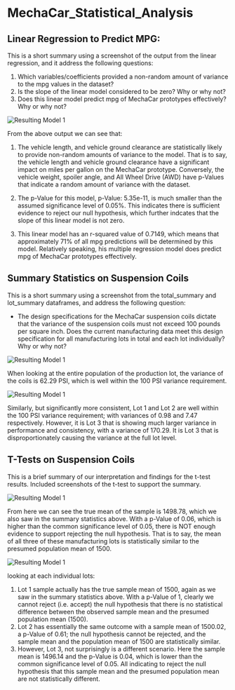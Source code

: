 # MechaCar_Statistical_Analysis
## Linear Regression to Predict MPG:
This is a short summary using a screenshot of the output from the linear regression, and it address the following questions:

1. Which variables/coefficients provided a non-random amount of variance to the mpg values in the dataset?
2. Is the slope of the linear model considered to be zero? Why or why not?
3. Does this linear model predict mpg of MechaCar prototypes effectively? Why or why not?

![Resulting Model 1](https://user-images.githubusercontent.com/80492376/124935866-0b440500-dfd4-11eb-9577-3fbb90760f17.png)

From the above output we can see that:

1. The vehicle length, and vehicle ground clearance are statistically likely to provide non-random amounts of variance to the model. That is to say, the vehicle length and vehicle ground clearance have a significant impact on miles per gallon on the MechaCar prototype. Conversely, the vehicle weight, spoiler angle, and All Wheel Drive (AWD) have p-Values that indicate a random amount of variance with the dataset.

2. The p-Value for this model, p-Value: 5.35e-11, is much smaller than the assumed significance level of 0.05%. This indicates there is sufficient evidence to reject our null hypothesis, which further indcates that the slope of this linear model is not zero.

3. This linear model has an r-squared value of 0.7149, which means that approximately 71% of all mpg predictions will be determined by this model. Relatively speaking, his multiple regression model does predict mpg of MechaCar prototypes effectively.

## Summary Statistics on Suspension Coils
This is a short summary using a screenshot from the total_summary and lot_summary dataframes, and address the following question:
* The design specifications for the MechaCar suspension coils dictate that the variance of the suspension coils must not exceed 100 pounds per square inch. Does the current manufacturing data meet this design specification for all manufacturing lots in total and each lot individually? Why or why not?

![Resulting Model 1](https://user-images.githubusercontent.com/80492376/124939771-675c5880-dfd7-11eb-98ad-a07d7b77057a.png)

When looking at the entire population of the production lot, the variance of the coils is 62.29 PSI, which is well within the 100 PSI variance requirement.

![Resulting Model 1](https://user-images.githubusercontent.com/80492376/124940005-983c8d80-dfd7-11eb-9391-c82625f5a7b9.png)

Similarly, but significantly more consistent, Lot 1 and Lot 2 are well within the 100 PSI variance requirement; with variances of 0.98 and 7.47 respectively. However, it is Lot 3 that is showing much larger variance in performance and consistency, with a variance of 170.29. It is Lot 3 that is disproportionately causing the variance at the full lot level.


## T-Tests on Suspension Coils

This is a brief summary of our interpretation and findings for the t-test results. Included screenshots of the t-test to support the summary.

![Resulting Model 1](https://user-images.githubusercontent.com/80492376/124943415-77296c00-dfda-11eb-8dd2-b55e1e2650d3.png)

From here we can see the true mean of the sample is 1498.78, which we also saw in the summary statistics above. With a p-Value of 0.06, which is higher than the common significance level of 0.05, there is NOT enough evidence to support rejecting the null hypothesis. That is to say, the mean of all three of these manufacturing lots is statistically similar to the presumed population mean of 1500.


![Resulting Model 1](https://user-images.githubusercontent.com/80492376/124943150-42b5b000-dfda-11eb-8034-a2275f15ea7d.png)

looking at each individual lots:

1. Lot 1 sample actually has the true sample mean of 1500, again as we saw in the summary statistics above. With a p-Value of 1, clearly we cannot reject (i.e. accept) the null hypothesis that there is no statistical difference between the observed sample mean and the presumed population mean (1500).
2. Lot 2 has essentially the same outcome with a sample mean of 1500.02, a p-Value of 0.61; the null hypothesis cannot be rejected, and the sample mean and the population mean of 1500 are statistically similar.
3. However, Lot 3, not surprisingly is a different scenario. Here the sample mean is 1496.14 and the p-Value is 0.04, which is lower than the common significance level of 0.05. All indicating to reject the null hypothesis that this sample mean and the presumed population mean are not statistically different.
